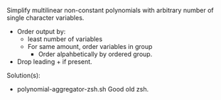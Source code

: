 Simplify multilinear non-constant polynomials with arbitrary number of single character variables.

- Order output by:
	- least number of variables
	- For same amount, order variables in group
		- Order alpahbetically by ordered group.
- Drop leading + if present.


Solution(s):
- polynomial-aggregator-zsh.sh
	Good old zsh.
